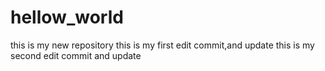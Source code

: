 # hellow_world
this is my new repository
this is my first edit commit,and update 
this is my second edit commit and update
